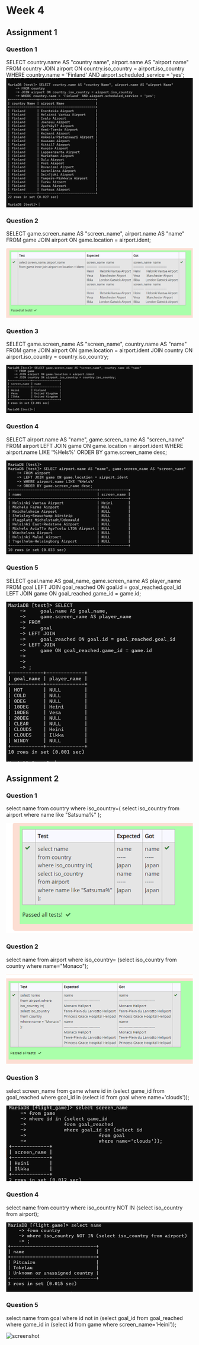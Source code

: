 # Week 4

## Assignment 1

### Question 1

SELECT country.name AS "country name", airport.name AS "airport name"
FROM country
JOIN airport ON country.iso_country = airport.iso_country
WHERE country.name = 'Finland' AND airport.scheduled_service = 'yes';
![screenshot](w4a1q1.png)

### Question 2

SELECT game.screen_name AS "screen_name", airport.name AS "name"
FROM game
JOIN airport ON game.location = airport.ident;

![screenshot](w4a1q2.png)

### Question 3

SELECT game.screen_name AS "screen_name", country.name AS "name"
FROM game
JOIN airport ON game.location = airport.ident
JOIN country ON airport.iso_country = country.iso_country;

![screenshot](w4a1q3.png)

### Question 4

SELECT airport.name AS "name", game.screen_name AS "screen_name"
FROM airport
LEFT JOIN game ON game.location = airport.ident
WHERE airport.name LIKE '%Hels%'
ORDER BY game.screen_name desc;

![screenshot](w4a1q4.png)

### Question 5

SELECT 
    goal.name AS goal_name,
    game.screen_name AS player_name
FROM 
    goal
LEFT JOIN 
    goal_reached ON goal.id = goal_reached.goal_id
LEFT JOIN 
    game ON goal_reached.game_id = game.id;

![screenshot](w4a1q5.png)

## Assignment 2

### Question 1

select name
from country
where iso_country=(
            select iso_country
            from airport
            where name like "Satsuma%"
);


![screenshot](w4a2q1.png)

### Question 2

select name
from airport
where iso_country=
        (select iso_country
        from country
        where name="Monaco");

![screenshot](w4a2q2.png)

### Question 3

select screen_name 
from game
where id in (select game_id
            from goal_reached
            where goal_id in (select id
                        from goal
                        where name='clouds'));

![screenshot](w4a2q3.png)
### Question 4

select name
from country
where iso_country NOT IN (select iso_country from airport);

![screenshot](w4a2q4.png)

### Question 5

select name
from goal
where id not in (select goal_id from goal_reached where game_id in (select id from game where screen_name='Heini'));

![screenshot](w4a2q500.png)